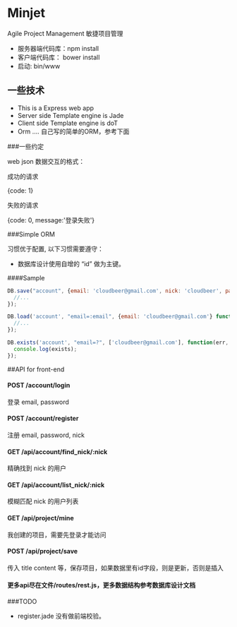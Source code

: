 Minjet
======

Agile Project Management 敏捷项目管理

* 服务器端代码库：npm install
* 客户端代码库： bower install
* 启动: bin/www

## 一些技术

* This is a Express web app
* Server side Template engine is Jade
* Client side Template engine is doT
* Orm .... 自己写的简单的ORM，参考下面


###一些约定

web json 数据交互的格式：

成功的请求

{code: 1}

失败的请求

{code: 0, message:'登录失败'} 


###Simple ORM 

习惯优于配置, 以下习惯需要遵守：
* 数据库设计使用自增的 “id” 做为主键。


####Sample

```javascript
DB.save("account", {email: 'cloudbeer@gmail.com', nick: 'cloudbeer', password: '1111'}, function(err, account){
  //...
});

DB.load('account', "email=:email", {email: 'cloudbeer@gmail.com'} function(error, account){
  //...
});

DB.exists('account', "email=?", ['cloudbeer@gmail.com'], function(err, exists){
  console.log(exists);
});

```

##API for front-end
#### POST /account/login

 登录 email, password

#### POST /account/register

 注册 email, password, nick

#### GET /api/account/find_nick/:nick

精确找到 nick 的用户

#### GET /api/account/list_nick/:nick

模糊匹配 nick 的用户列表

#### GET /api/project/mine

我创建的项目，需要先登录才能访问

#### POST /api/project/save

传入 title content 等，保存项目，如果数据里有id字段，则是更新，否则是插入

#### 更多api尽在文件/routes/rest.js，更多数据结构参考数据库设计文档


###TODO
* register.jade 没有做前端校验。